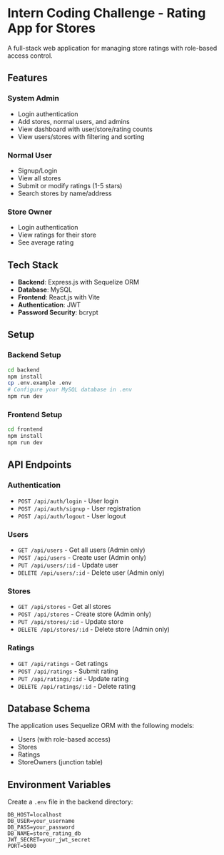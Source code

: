 # Intern Coding Challenge - Rating App for Stores

A full-stack web application for managing store ratings with role-based access control.

## Features

### System Admin
- Login authentication
- Add stores, normal users, and admins
- View dashboard with user/store/rating counts
- View users/stores with filtering and sorting

### Normal User
- Signup/Login
- View all stores
- Submit or modify ratings (1-5 stars)
- Search stores by name/address

### Store Owner
- Login authentication
- View ratings for their store
- See average rating

## Tech Stack

- **Backend**: Express.js with Sequelize ORM
- **Database**: MySQL
- **Frontend**: React.js with Vite
- **Authentication**: JWT
- **Password Security**: bcrypt

## Setup

### Backend Setup
```bash
cd backend
npm install
cp .env.example .env
# Configure your MySQL database in .env
npm run dev
```

### Frontend Setup
```bash
cd frontend
npm install
npm run dev
```

## API Endpoints

### Authentication
- `POST /api/auth/login` - User login
- `POST /api/auth/signup` - User registration
- `POST /api/auth/logout` - User logout

### Users
- `GET /api/users` - Get all users (Admin only)
- `POST /api/users` - Create user (Admin only)
- `PUT /api/users/:id` - Update user
- `DELETE /api/users/:id` - Delete user (Admin only)

### Stores
- `GET /api/stores` - Get all stores
- `POST /api/stores` - Create store (Admin only)
- `PUT /api/stores/:id` - Update store
- `DELETE /api/stores/:id` - Delete store (Admin only)

### Ratings
- `GET /api/ratings` - Get ratings
- `POST /api/ratings` - Submit rating
- `PUT /api/ratings/:id` - Update rating
- `DELETE /api/ratings/:id` - Delete rating

## Database Schema

The application uses Sequelize ORM with the following models:
- Users (with role-based access)
- Stores
- Ratings
- StoreOwners (junction table)

## Environment Variables

Create a `.env` file in the backend directory:

```env
DB_HOST=localhost
DB_USER=your_username
DB_PASS=your_password
DB_NAME=store_rating_db
JWT_SECRET=your_jwt_secret
PORT=5000
``` 
